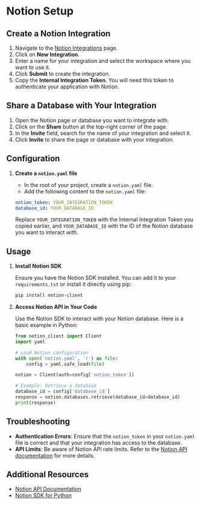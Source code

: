 # Notion Setup

## Create a Notion Integration

1. Navigate to the [Notion Integrations](https://www.notion.so/my-integrations) page.
2. Click on **New Integration**.
3. Enter a name for your integration and select the workspace where you want to use it.
4. Click **Submit** to create the integration.
5. Copy the **Internal Integration Token**. You will need this token to authenticate your application with Notion.

## Share a Database with Your Integration

1. Open the Notion page or database you want to integrate with.
2. Click on the **Share** button at the top-right corner of the page.
3. In the **Invite** field, search for the name of your integration and select it.
4. Click **Invite** to share the page or database with your integration.

## Configuration

1. **Create a `notion.yaml` file**

   - In the root of your project, create a `notion.yaml` file.
   - Add the following content to the `notion.yaml` file:

   ```yaml
   notion_token: YOUR_INTEGRATION_TOKEN
   database_id: YOUR_DATABASE_ID
   ```

   Replace `YOUR_INTEGRATION_TOKEN` with the Internal Integration Token you copied earlier, and `YOUR_DATABASE_ID` with the ID of the Notion database you want to interact with.

## Usage

1. **Install Notion SDK**

   Ensure you have the Notion SDK installed. You can add it to your `requirements.txt` or install it directly using pip:

   ```bash
   pip install notion-client
   ```

2. **Access Notion API in Your Code**

   Use the Notion SDK to interact with your Notion database. Here is a basic example in Python:

   ```python
   from notion_client import Client
   import yaml

   # Load Notion configuration
   with open('notion.yaml', 'r') as file:
       config = yaml.safe_load(file)

   notion = Client(auth=config['notion_token'])

   # Example: Retrieve a database
   database_id = config['database_id']
   response = notion.databases.retrieve(database_id=database_id)
   print(response)
   ```

## Troubleshooting

- **Authentication Errors**: Ensure that the `notion_token` in your `notion.yaml` file is correct and that your integration has access to the database.
- **API Limits**: Be aware of Notion API rate limits. Refer to the [Notion API documentation](https://developers.notion.com/docs/rate-limits) for more details.

## Additional Resources

- [Notion API Documentation](https://developers.notion.com/)
- [Notion SDK for Python](https://github.com/ramnes/notion-sdk-py)
